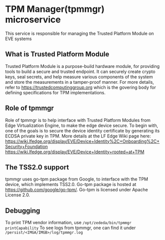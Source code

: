 
# TPM Manager(tpmmgr) microservice

This service is responsible for managing the Trusted Platform Module on EVE systems

## What is Trusted Platform Module

Trusted Platform Module is a purpose-build hardware module, for providing tools to
build a secure and trusted endpoint. It can securely create crypto keys, seal secrets,
and help measure various components of the system and store the measurements in a
tamper-proof manner. For more details, refer to <https://trustedcomputinggroup.org> which is
the govering body for defining specifications for TPM implementations.

## Role of tpmmgr

Role of tpmmgr is to help interface with Trusted Platform Modules from Edge Virtualization Engine,
to make the edge device secure. To begin with, one of the goals is to secure the device identity
certificate by generating its ECDSA private key in TPM. More details at the LF Edge Wiki page here:
<https://wiki.lfedge.org/display/EVE/Device+Identity%2C+Onboarding%2C+Security+Foundation>
<https://wiki.lfedge.org/display/EVE/Device+Identity+rooted+at+TPM>

## The TSS2.0 support

tpmmgr uses go-tpm package from Google, to interface with the TPM device, which implements TSS2.0.
Go-tpm package is hosted at <https://github.com/google/go-tpm/>. Go-tpm is licensed under Apache License 2.0.

## Debugging

To print TPM vendor information, use `/opt/zededa/bin/tpmmgr printCapability`
To see logs from tpmmgr, one can find it under `/persist/<IMGA/IMGB>/log/tpmmgr.log`
